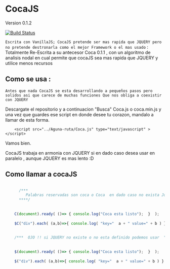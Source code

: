 # CocaJS

  Version 0.1.2 
  
  [![Build Status](https://secure.travis-ci.org/mde/timezone-js.png)](https://secure.travis-ci.org/mde/timezone-js)

``` Escrita con VanillaJS; CocaJS pretende ser mas rapida que JQUERY pero no pretende destronarla como el mejor Framework o el mas usado ``` : Totalmente Re-Escrita a su antecesor Coca 0.1.1 , con un algoritmo de analisis nodal en cual permite que cocaJS sea mas rapida que         JQUERY y utilice menos recursos 

## Como se usa : 
  
  ``` Antes que nada CocaJS se esta desarrollando a pequeños pasos pero solidos asi que carece de muchas funciones Que nos obliga a coexistir con JQUERY ```
  
  
  Descargate el repositorio y a continuacion "Busca" Coca.js o coca.min.js  y una vez que guardes ese script 
  en donde desee tu corazon, mandalo a llamar de esta forma.

```
    <script src="../Aguna-ruta/Coca.js" type="text/javascript" ></script>
```

  Vamos bien.
  
  CocaJS trabaja en armonia con JQUERY si en dado caso desea usar en paralelo , aunque JQUERY es mas lento :D 
  
  ## Como llamar a cocaJS 
  
```js

      /***
         Palabras reservadas son coca o Coca  en dado caso no exista Jquery podemos usar $ como instancia ejemplo 
      ****/
      
    
    C(document).ready( ()=> { console.log("Coca esta listo");  }  );
    
    $C("div").each( (a,b)=>{ console.log( "key="  a + " value=" + b ) } )
    
    
    /***  OJO !! si JQUERY no existe o no esta definido podemos usar  "$" como instancia  ***/
    
    
    $(document).ready( ()=> { console.log("Coca esta listo");  }  );
    
    $("div").each( (a,b)=>{ console.log( "key="  a + " value=" + b ) } )

    
```


